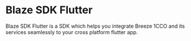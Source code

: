 # Blaze SDK Flutter

Blaze SDK Flutter is a SDK which helps you integrate Breeze 1CCO and its services seamlessly to your cross platform flutter app.
